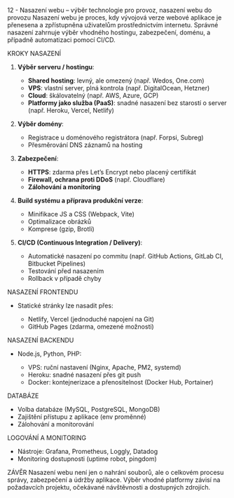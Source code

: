 12 - Nasazení webu – výběr technologie pro provoz, nasazení webu do provozu
Nasazení webu je proces, kdy vývojová verze webové aplikace je přenesena a zpřístupněna uživatelům prostřednictvím internetu. Správné nasazení zahrnuje výběr vhodného hostingu, zabezpečení, doménu, a případně automatizaci pomocí CI/CD.

KROKY NASAZENÍ

1. **Výběr serveru / hostingu**:

   * **Shared hosting**: levný, ale omezený (např. Wedos, One.com)
   * **VPS**: vlastní server, plná kontrola (např. DigitalOcean, Hetzner)
   * **Cloud**: škálovatelný (např. AWS, Azure, GCP)
   * **Platformy jako služba (PaaS)**: snadné nasazení bez starostí o server (např. Heroku, Vercel, Netlify)

2. **Výběr domény**:

   * Registrace u doménového registrátora (např. Forpsi, Subreg)
   * Přesměrování DNS záznamů na hosting

3. **Zabezpečení**:

   * **HTTPS**: zdarma přes Let’s Encrypt nebo placený certifikát
   * **Firewall, ochrana proti DDoS** (např. Cloudflare)
   * **Zálohování a monitoring**

4. **Build systému a příprava produkční verze**:

   * Minifikace JS a CSS (Webpack, Vite)
   * Optimalizace obrázků
   * Komprese (gzip, Brotli)

5. **CI/CD (Continuous Integration / Delivery)**:

   * Automatické nasazení po commitu (např. GitHub Actions, GitLab CI, Bitbucket Pipelines)
   * Testování před nasazením
   * Rollback v případě chyby

NASAZENÍ FRONTENDU

* Statické stránky lze nasadit přes:

  * Netlify, Vercel (jednoduché napojení na Git)
  * GitHub Pages (zdarma, omezené možnosti)

NASAZENÍ BACKENDU

* Node.js, Python, PHP:

  * VPS: ruční nastavení (Nginx, Apache, PM2, systemd)
  * Heroku: snadné nasazení přes git push
  * Docker: kontejnerizace a přenositelnost (Docker Hub, Portainer)

DATABÁZE

* Volba databáze (MySQL, PostgreSQL, MongoDB)
* Zajištění přístupu z aplikace (env proměnné)
* Zálohování a monitorování

LOGOVÁNÍ A MONITORING

* Nástroje: Grafana, Prometheus, Loggly, Datadog
* Monitoring dostupnosti (uptime robot, pingdom)

ZÁVĚR
Nasazení webu není jen o nahrání souborů, ale o celkovém procesu správy, zabezpečení a údržby aplikace. Výběr vhodné platformy závisí na požadavcích projektu, očekávané návštěvnosti a dostupných zdrojích.

